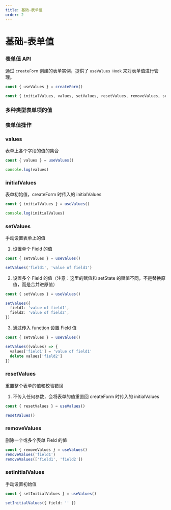```yaml
---
title: 基础-表单值
order: 2
---
```


# 基础-表单值

### 表单值 API

通过 `createForm` 创建的表单实例，提供了 `useValues Hook` 来对表单值进行管理。

```typescript
const { useValues } = createForm()

const { initialValues, values, setValues, resetValues, removeValues, setInitialValues } = useValues()
```

### 多种类型表单项的值

<code src="./demo/use-values/demo1.tsx"></code>

### 表单值操作

<code src="./demo/use-values/demo2.tsx"></code>

### values

表单上各个字段的值的集合

```typescript
const { values } = useValues()

console.log(values)
```

### initialValues

表单初始值，createForm 时传入的 initialValues

```typescript
const { initialValues } = useValues()

console.log(initialValues)
```

### setValues

手动设置表单上的值

1. 设置单个 Field 的值

```typescript
const { setValues } = useValues()

setValues('field1', 'value of field1')
```

2. 设置多个 Field 的值（注意：这里的赋值和 setState 的赋值不同，不是替换原值，而是合并进原值）

```typescript
const { setValues } = useValues()

setValues({
  field1: 'value of field1',
  field2: 'value of field2',
})
```

3. 通过传入 function 设置 Field 值

```typescript
const { setValues } = useValues()

setValues((values) => {
  values['field1'] = 'value of field1'
  delete values['field2']
})
```

### resetValues

重置整个表单的值和校验错误

1. 不传入任何参数，会将表单的值重置回 createForm 时传入的 initialValues

```typescript
const { resetValues } = useValues()

resetValues()
```

### removeValues

删除一个或多个表单 Field 的值

```typescript
const { removeValues } = useValues()
removeValues('field1')
removeValues(['field1', 'field2'])
```

### setInitialValues

手动设置初始值

```typescript
const { setInitialValues } = useValues()

setInitialValues({ field: '' })
```
